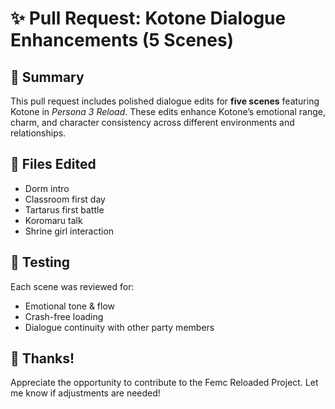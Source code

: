 # ✨ Pull Request: Kotone Dialogue Enhancements (5 Scenes)

## 🎯 Summary
This pull request includes polished dialogue edits for **five scenes** featuring Kotone in *Persona 3 Reload*. These edits enhance Kotone’s emotional range, charm, and character consistency across different environments and relationships.

## 📝 Files Edited
- Dorm intro
- Classroom first day
- Tartarus first battle
- Koromaru talk
- Shrine girl interaction

## 🧪 Testing
Each scene was reviewed for:
- Emotional tone & flow
- Crash-free loading
- Dialogue continuity with other party members

## 🙌 Thanks!
Appreciate the opportunity to contribute to the Femc Reloaded Project. Let me know if adjustments are needed!
